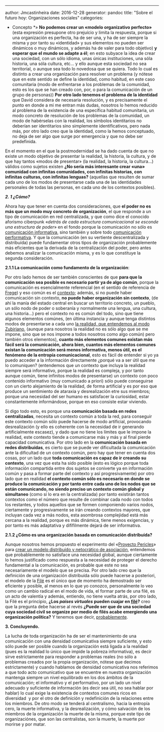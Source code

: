 ---
author: Jmcastinheira
date: 2016-12-28
generator: pandoc
title: "Sobre el futuro hoy: Organizaciones sociales"
categories:

  - Concepto
*» **No podemos crear un «modelo
organizativo perfecto»** (esta expresión presupone otro prejuício y
limita la respuesta, porque si una organización es perfecta, ha de ser
una, y ha de ser siempre la misma y por tanto su «identidad» y sus
elementos no pueden ser dinámicos o muy dinámicos, y además ha de valer
para todo objetivo) **y esperar que el mundo se adapte a él**; en esto
subyace la idea de crear una sociedad, con un sólo idioma, unas únicas
instituciones, una sóla historia, una sóla cultura, etc... y ello aunque
esta sociedad no sea territorial, o aunque sea todo lo novedosa que se
quiera. Todo lo cual es distinto a crear una organización para resolver
un problema (y nótese que en este sentido se define la identidad, como
habitud, en este caso comunitaria (modo de enfrentarse a los problemas
de la comunidad, esto es los que se han creado con, por, o para la
comunicación de un grupo de personas)) **Por otro lado tenemos el
problema de la identidad** que David considera de necesaria resolución,
y es precisamente el punto en donde a mi me entran más dudas, nosotros
lo hemos reducido al problema de la existencia de una específica habitud
comunitaria, un modo concreto de resolución de los problemas de la
comunidad, un modo de habérselas con la realidad, los símbolos
identitarios no deberían ser identitarios sino simplemente
identificativos, pero nada más, por otro lado creo que la identidad,
como la hemos conceptuado, no deja de ser algo que surge por emergencia
y que no debe ser predefinida.

En el momento en el que la postmodernidad se ha dado cuenta de que no
existe un modo objetivo de presentar la realidad, la historia, la
cultura, y de que hay tantos «modos de presentar» (la realidad, la
historia, la cultura...) válidos como sujetos existen **¿No sería más
interesante crear «una» comunidad con infinitas comunidades, con
infinitas historias, con infinitas culturas, con infinitas lenguas?**
(aquellas que resulten de sumar cada uno de los modos de presentarse
cada una de las identidades personales de todas las personas, en cada
uno de los contextos posibles).

***2. 1 ¿Cómo?***

Ahora hay que tener en cuenta dos consideraciones, que **el poder no es
más que un modo muy concreto de organización**, el que responde a un
tipo de comunicación en red centralizada, y que como dice el conocido
aforismo ciberpunk «*detrás de cada estructura comunicacional se esconde
una estructura de poder*» en el fondo porque la comunicación no sólo es
[comunicación
informativa](http://entelequia.bligoo.com/content/view/132109/Lenguaje_digital.html),
sino también y sobre todo [comunicación
performativa](http://entelequia.bligoo.com/content/view/132113/Comunicacion-1-Comunicacion-analogica.html).
Y que la comunicación (en su vertiente descentralizada y distribuída)
puede fundamentar otros tipos de organización probablemente más
eficientes que la derivada de la centralización del poder, pero antes
debemos analizar la comunicación misma, y es lo que constituye la
segunda consideración.

**2.1.1 La comunicación como fundamento de la organización**:

Por otro lado hemos de ser también conscientes de que **para que la
comunicación sea posible es necesario partir ya de algo común**, porque
la comunicación es esencialmente referencial (en el sentido de
referencia de [Frege](http://es.wikipedia.org/wiki/Gottlob_Frege)) y eso
común es el
[contexto](http://entelequia.bligoo.com/content/view/132099/Contexto.html#content-top);
además, si no puede haber comunicación sin contexto, **no puede haber
organización sin contexto**, (de ahí la manía del estado central en
buscar un territorio concreto, un pueblo, un sólo nodo de poder o
soberanía y normalmente una lengua, una cultura, una historia...) pero
el contexto no es común del todo, sino que tiene algunos elementos
comúnes, (en última instancia y aunque tenga distintos modos de
presentarse a cada uno [la realidad, que entendemos al modo
Zubiriano](http://entelequia.bligoo.com/content/view/132130/Realidad.html),
(aunque para nosotros la realidad no es sólo algo que se me impone, sino
que se nos impone a todos nosotros como algo común) pero también otros
elementos), **cuanto más elementos comunes existan más fácil será la
comunicación, ahora bien, cuantos más elementos comunes existan la
comunicación será menos informativa, menos útil, es el fenómeno de la
entropía comunicacional**, esto es fácil de entender si yo ya puedo
acceder a la información directamente ¿porqué va a ser útil que me lo
comuniquen? (entendemos que un contexto que incluya la realidad siempre
será informativo, porque la realidad es compleja, y por tanto aunque
común, tiene infinitos modos de presentarse) un contexto con poco
contenido informativo (muy comunicado a priori) sólo puede conseguirse
con un cierto alejamiento de la realidad, de forma artificial y es por
eso que produce un sentimiento de ataraxia y desrealización etre sus
miembros; porque una necesidad del ser humano es satisfacer la
curiosidad, estar constantemente informándose, porque en eso consiste
estar viviendo.

Si digo todo esto, es porque una **comunicación basada en redes
centralizadas**, necesita un contexto común a toda la red, para
conseguir este contexto común sólo puede hacerse de modo artificial,
provocando desrealización (y ello es coherente con la necesidad de ir
generando artificialmente escasez), y dado que no tiene los límites que
le impone la realidad, este contexto tiende a comunicarse más y más y al
final pierde capacidad comunicativa. Por otro lado en la **comunicación
basada en redes distribuídas**, es cierto que se puede ver dificultada
la comunicación ante la dificultad de un contexto común, pero hay que
tener en cuenta dos cosas, por un lado que **toda comunicación es capaz
de ir creando su contexto**, una vez que esta ha sido posible (esto es
lógico porque toda información compartida entre dos sujetos se coniverte
ya en información común y pasa a formar parte del contexto y así
progresivamente) por otro lado que en realidad **el contexto común sólo
es necesario en donde se produce la comunicación y por tanto entre cada
uno de los nodos que se están comunicando, no siendo preciso un contexto
común global y simultaneo** (como sí lo era en la centralizada) por
tanto existirán tantos contextos como el número que resulte de combinar
cada nodo con todos los restantes, y todos aquellos que se formen
componiendo varios nodos, ciertamente y progresivamente se irán creando
contextos mayores, que incluyan cada vez a más nodos, esta asombrosa
complejidad está más cercana a la realidad, porque es más dinámica,
tiene menos exigencias, y por tanto es más adaptativa y difífilmente
dejará de ser informativa.

**2.1.2 ¿Cómo es una organización basada en comunicación distribuída?**

Aunque nosotros hemos propuesto el experimento del «[Proyecto
Pericles](http://entelequia.bligoo.com/content/view/677538/Manifiesto-nuevas-reuniones-y-el-Proyecto-Pericles.html#content-top)»
para [crear un modelo distribuído y netocrático de
asociación](http://entelequia.bligoo.com/content/view/674457/Consideraciones-acerca-de-una-posible-asociacion-de-internautas.html#content-top),
entendemos que probablemente no satisface una necesidad global, aunque
ciertamente lo hemos justificado como respuesta a la necesidad de
proteger el derecho fundamental a la comunicación, es probable que este
no sea necesariamente el modelo que se precisa. Por otro lado creo que
la definición de una organización distribuída sólo puede hacerse a
posteriori, el modelo de la
[Filé](http://lasindias.net/indianopedia/Fil%C3%A9) es el único que de
momento ha demostrado ser eficiente y posible, al menos en lo que yo
conozco, personalmente lo veo como un cambio radical en el modo de vida,
el formar parte de una filé, es un acto de valentía y además, entiendo,
no tiene vuelta atrás, por otro lado, la Filé es el principio, **¿Los
*países virtuales* pueden cuajar en
[filé](http://lasindias.net/indianopedia/fil%C3%A9)?** creo que la
pregunta debe hacerse al revés **¿Puede ser que de una sociedad cuya
sociedad civil se organize por medio de filés acabe emergiendo una
organización política?** Y tenemos que decir,
[probablemente](http://lasindias.net/indianopedia/Objetivos_de_la_fil%C3%A9_a_25_a%C3%B1os).

**3. Concluyendo.**

La lucha de toda organización ha de ser el mantenimiento de una
comunicación con una densidad comunicativa siempre suficiente, y esto
sólo puede ser posible cuando la organización está ligada a la realidad
(pues es la realidad lo único que impide la pobreza informativa), es
decir sirve estrictamente para responder a problemas reales (no sólo a
problemas creados por la propia organización, nótese que decimos
estrictamente) y cuando hablamos de densidad comunicativa nos referimos
a que todo acto comunicativo que se encuentre en nuestra organización
mantenga siempre un nivel equilibrado en los dos ámbitos de la
comunicación; el informativo y el performativo, por un lado un nivel
adecuado y suficiente de información (es decir sea útil, no sea hablar
por hablar) lo cual exige la existencia de contextos comunes ricos en
diversidad  y por el otro de definición y redefinición de la relaciones
entre los miembros. De otro modo se tenderá al centralismo, hacia la
entropía cero, la muerte informativa, y la desrealización, y cómo
salvación de los miembros de la organización la muerte de la misma,
porque este tipo de organizaciónes, que son las centralistas, son la
muerte, la muerte por morirse y por matar.
